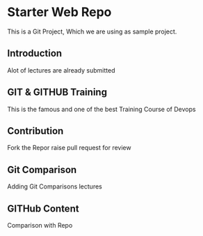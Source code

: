 # Starter Web Repo
This is a Git Project, Which we are using as sample project.


## Introduction
Alot of lectures are already submitted

## GIT & GITHUB Training
This is the famous and one of the best Training Course of
Devops

## Contribution
Fork the Repor raise pull request for review

## Git Comparison
Adding Git Comparisons lectures

## GITHub Content
Comparison with Repo